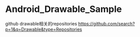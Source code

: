 # Android_Drawable_Sample

github drawable相关的repositories   https://github.com/search?p=1&q=Drawable&type=Repositories
